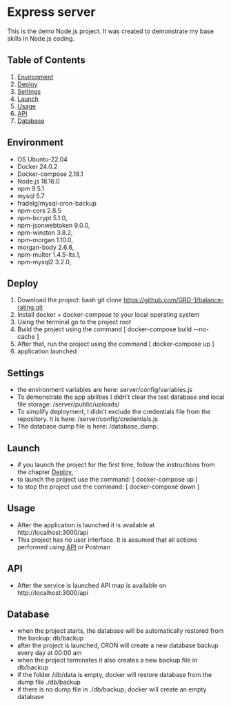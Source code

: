 # Express server
This is the demo Node.js project. It was created to demonstrate my base skills in Node.js coding.

## Table of Contents
1. [Environment](#environment)
2. [Deploy](#deploy)
3. [Settings](#settings)
4. [Launch](#launch)
5. [Usage](#usage)
6. [API](#api)
7. [Database](#database)

## Environment

- OS Ubuntu-22.04
- Docker 24.0.2
- Docker-compose 2.18.1
- Node.js 18.16.0
- npm 9.5.1
- mysql 5.7
- fradelg/mysql-cron-backup
- npm-cors 2.8.5
- npm-bcrypt 5.1.0,
- npm-jsonwebtoken 9.0.0, 
- npm-winston 3.8.2,
- npm-morgan 1.10.0,
- morgan-body 2.6.8,
- npm-multer 1.4.5-lts.1,
- npm-mysql2 3.2.0,

## Deploy <a id="deploy"></a>

1. Download the project: bash git clone https://github.com/GRD-1/balance-rating.git
2. Install docker + docker-compose to your local operating system
3. Using the terminal go to the project root
4. Build the project using the command [ docker-compose build --no-cache ]
5. After that, run the project using the command [ docker-compose up ]
6. application launched

## Settings

* the environment variables are here: server/config/variables.js
* To demonstrate the app abilities I didn't clear the test database and local file storage: /server/public/uploads/
* To simplify deployment, I didn't exclude the credentials file from the repository. It is here: /server/config/credentials.js
* The database dump file is here: /database_dump.

## Launch

* if you launch the project for the first time, follow the instructions from the chapter [Deploy](#deploy), 
* to launch the project use the command: [ docker-compose up ]
* to stop the project use the command: [ docker-compose down ]

## Usage

* After the application is launched it is available at http://localhost:3000/api
* This project has no user interface. It is assumed that all actions performed using [API](#api) or Postman

## API <a id="api"></a>

* After the service is launched API map is available on http://localhost:3000/api

## Database

* when the project starts, the database will be automatically restored from the backup: db/backup
* after the project is launched, CRON will create a new database backup every day at 00:00 am
* when the project terminates it also creates a new backup file in db/backup
* if the folder /db/data is empty, docker will restore database from the dump file ./db/backup
* if there is no dump file in ./db/backup, docker will create an empty database
